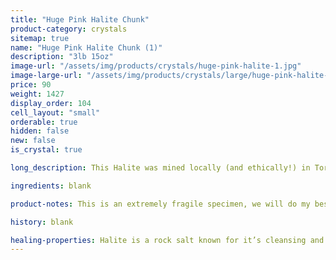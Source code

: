 ```yaml
---
title: "Huge Pink Halite Chunk"
product-category: crystals
sitemap: true
name: "Huge Pink Halite Chunk (1)"
description: "3lb 15oz"
image-url: "/assets/img/products/crystals/huge-pink-halite-1.jpg"
image-large-url: "/assets/img/products/crystals/large/huge-pink-halite-1.jpg"
price: 90
weight: 1427
display_order: 104
cell_layout: "small"
orderable: true
hidden: false
new: false
is_crystal: true

long_description: This Halite was mined locally (and ethically!) in Torna, CA. There is so much to this piece! Boasting a sharp, Hopper growth pattern with intense growth lines and immense detail. It has beautiful deep hues of pink that fade into baby pink and eventually white at the top. Huge and eye-catching, this is a perfect shelf/centre piece.

ingredients: blank

product-notes: This is an extremely fragile specimen, we will do my best to package it as safely as possible but please be aware some little pieces may break off in transit.

history: blank

healing-properties: Halite is a rock salt known for it’s cleansing and purifying properties, it aids in clarifying energy blocks and balancing energy fields. This makes it perfect for cleansing your other crystals! Similar to Selenite, you can rest your other crystals on it to remove unwanted/negative energies. In meditation, Pink Halite connects to the heart and solar plexus chakras allowing a self-loving awareness which aids in the release of emotional issues and attachments. 
---
```

